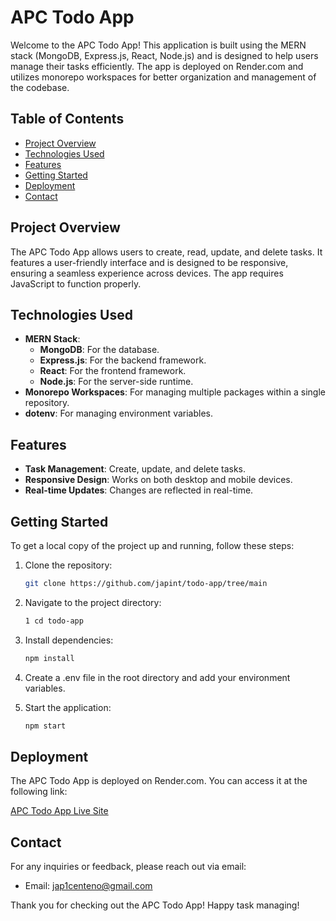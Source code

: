 # APC Todo App

Welcome to the APC Todo App! This application is built using the MERN stack (MongoDB, Express.js, React, Node.js) and is designed to help users manage their tasks efficiently. The app is deployed on Render.com and utilizes monorepo workspaces for better organization and management of the codebase.

## Table of Contents

- [Project Overview](#project-overview)
- [Technologies Used](#technologies-used)
- [Features](#features)
- [Getting Started](#getting-started)
- [Deployment](#deployment)
- [Contact](#contact)

## Project Overview

The APC Todo App allows users to create, read, update, and delete tasks. It features a user-friendly interface and is designed to be responsive, ensuring a seamless experience across devices. The app requires JavaScript to function properly.

## Technologies Used

- **MERN Stack**: 
  - **MongoDB**: For the database.
  - **Express.js**: For the backend framework.
  - **React**: For the frontend framework.
  - **Node.js**: For the server-side runtime.
- **Monorepo Workspaces**: For managing multiple packages within a single repository.
- **dotenv**: For managing environment variables.

## Features

- **Task Management**: Create, update, and delete tasks.
- **Responsive Design**: Works on both desktop and mobile devices.
- **Real-time Updates**: Changes are reflected in real-time.

## Getting Started

To get a local copy of the project up and running, follow these steps:

1. Clone the repository:

   ```bash
   git clone https://github.com/japint/todo-app/tree/main

3. Navigate to the project directory:
    ```bash
    1 cd todo-app

4. Install dependencies:
    ```bash
   npm install
    
5. Create a .env file in the root directory and add your environment variables.

6. Start the application:
    ```bash
   npm start

## Deployment
The APC Todo App is deployed on Render.com. You can access it at the following link:

[APC Todo App Live Site](https://todo-app-2ved.onrender.com/)

## Contact
For any inquiries or feedback, please reach out via email:

- Email: jap1centeno@gmail.com
  
Thank you for checking out the APC Todo App! Happy task managing!
